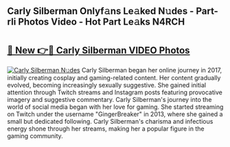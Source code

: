 ## Carly Silberman Onlyf𝚊ns Le𝚊ked N𝚞des - Part-rIi Photos Video - Hot Part Le𝚊ks N4RCH

# <h2><a href="http://ab83164.deff.icu/?id=Carly+Silberman">🔗 New 👉🔴 Carly Silberman VIDEO Photos</a></h2>

[![Carly Silberman N𝚞des](https://i.imgur.com/rIISA9y.gif)](http://ab83164.deff.icu/?id=Carly+Silberman)
Carly Silberman began her online journey in 2017, initially creating cosplay and gaming-related content. Her content gradually evolved, becoming increasingly sexually suggestive. She gained initial attention through Twitch streams and Instagram posts featuring provocative imagery and suggestive commentary. Carly Silberman's journey into the world of social media began with her love for gaming. She started streaming on Twitch under the username "GingerBreaker" in 2013, where she gained a small but dedicated following. Carly Silberman's charisma and infectious energy shone through her streams, making her a popular figure in the gaming community.
